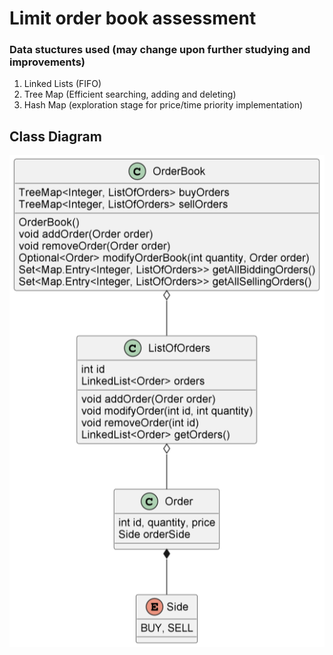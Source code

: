 # Limit order book assessment 

### Data stuctures used (may change upon further studying and improvements)
1. Linked Lists (FIFO)
2. Tree Map (Efficient searching, adding and deleting)
3. Hash Map (exploration stage for price/time priority implementation)

## Class Diagram

![Class Diagram](orderbook.PNG)
